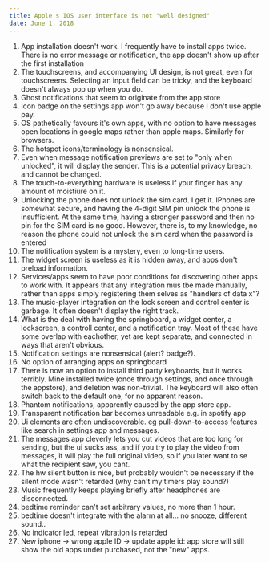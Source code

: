 ```yaml
---
title: Apple's IOS user interface is not "well designed"
date: June 1, 2018
---
```


  1. App installation doesn't work.
     I frequently have to install apps twice. There is no error message or
     notification, the app doesn't show up after the first installation
  2. The touchscreens, and accompanying UI design, is not great, even for
     touchscreens. Selecting an input field can be tricky, and the keyboard
     doesn't always pop up when you do.
  3. Ghost notifications that seem to originate from the app store
  4. Icon badge on the settings app won't go away because I don't use apple pay.
  5. OS pathetically favours it's own apps, with no option to have messages open
     locations in google maps rather than apple maps. Similarly for browsers.
  6. The hotspot icons/terminology is nonsensical.
  7. Even when message notification previews are set to "only when unlocked", it
     will display the sender. This is a potential privacy breach, and cannot be
     changed.
  8. The touch-to-everything hardware is useless if your finger has any amount
     of moistiure on it.
  9. Unlocking the phone does not unlock the sim card.
     I get it. IPhones are somewhat secure, and having the 4-digit SIM pin
     unlock the phone is insufficient. At the same time, having a stronger
     password and then no pin for the SIM card is no good. However, there is, to
     my knowledge, no reason the phone could not unlock the sim card when the
     password is entered
  10. The notification system is a mystery, even to long-time users.
  11. The widget screen is useless as it is hidden away, and apps don't preload
      information.
  12. Services/apps seem to have poor conditions for discovering other apps to
      work with. It appears that any integration mus tbe made manually, rather
      than apps simply registering them selves as "handlers of data x"?
  13. The music-player integration on the lock screen and control center is
      garbage. It often doesn't display the right track.
  14. What is the deal with having the springboard, a widget center, a
      lockscreen, a controll center, and a notification tray. Most of these have
      some overlap with eachother, yet are kept separate, and connected in ways
      that aren't obvious.
  15. Notification settings are nonsensical (alert? badge?).
  16. No option of arranging apps on springboard
  17. There is now an option to install third party keyboards, but it works
      terribly. Mine installed twice (once through settings, and once through
      the appstore), and deletion was non-trivial. The keyboard will also often
      switch back to the default one, for no apparent reason.
  18. Phantom notifications, apparently caused by the app store app.
  19. Transparent notification bar becomes unreadable e.g. in spotify app
  20. Ui elements are often undiscoverable. eg pull-down-to-access features like
      search in settings app and messages.
  21. The messages app cleverly lets you cut videos that are too long for
      sending, but the ui sucks ass, and if you try to play the video from
      messages, it will play the full original video, so if you later want to se
      what the recipient saw, you cant.
  22. The hw silent button is nice, but probably wouldn't be necessary if the
      silent mode wasn't retarded (why can't my timers play sound?)
  23. Music frequently keeps playing briefly after headphones are disconnected.
  24. bedtime reminder can't set arbitrary values, no more than 1 hour.
  24. bedtime doesn't integrate with the alarm at all... no snooze, different
      sound..
  25. No indicator led, repeat vibration is retarded
  26. New iphone -> wrong apple ID -> update apple id: app store will still show
      the old apps under purchased, not the "new" apps.

